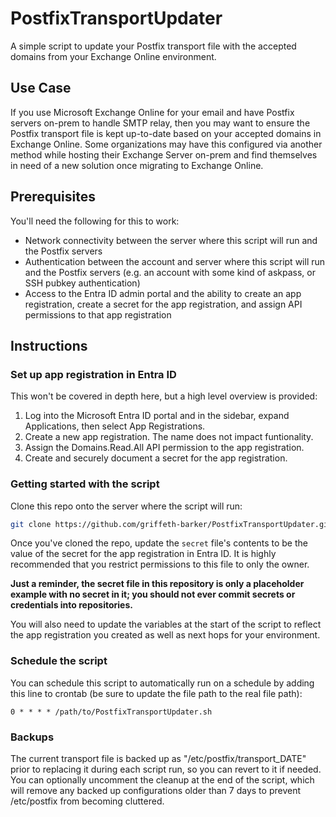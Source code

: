 # PostfixTransportUpdater
A simple script to update your Postfix transport file with the accepted domains from your Exchange Online environment.

## Use Case
If you use Microsoft Exchange Online for your email and have Postfix servers on-prem to handle SMTP relay, then you may want to ensure the Postfix transport file is kept up-to-date based on your accepted domains in Exchange Online. Some organizations may have this configured via another method while hosting their Exchange Server on-prem and find themselves in need of a new solution once migrating to Exchange Online.

## Prerequisites
You'll need the following for this to work:  
  - Network connectivity between the server where this script will run and the Postfix servers
  - Authentication between the account and server where this script will run and the Postfix servers (e.g. an account with some kind of askpass, or SSH pubkey authentication)
  - Access to the Entra ID admin portal and the ability to create an app registration, create a secret for the app registration, and assign API permissions to that app registration

## Instructions
### Set up app registration in Entra ID  
This won't be covered in depth here, but a high level overview is provided:
  1. Log into the Microsoft Entra ID portal and in the sidebar, expand Applications, then select App Registrations.  
  2. Create a new app registration. The name does not impact funtionality.
  3. Assign the Domains.Read.All API permission to the app registration.
  4. Create and securely document a secret for the app registration.

### Getting started with the script
Clone this repo onto the server where the script will run:  
```bash
git clone https://github.com/griffeth-barker/PostfixTransportUpdater.git
```

Once you've cloned the repo, update the `secret` file's contents to be the value of the secret for the app registration in Entra ID.
It is highly recommended that you restrict permissions to this file to only the owner.

**Just a reminder, the secret file in this repository is only a placeholder example with no secret in it; you should not ever commit secrets or credentials into repositories.**

You will also need to update the variables at the start of the script to reflect the app registration you created as well as next hops for your environment.

### Schedule the script
You can schedule this script to automatically run on a schedule by adding this line to crontab (be sure to update the file path to the real file path):
```
0 * * * * /path/to/PostfixTransportUpdater.sh
```

### Backups
The current transport file is backed up as "/etc/postfix/transport_DATE" prior to replacing it during each script run, so you can revert to it if needed.
You can optionally uncomment the cleanup at the end of the script, which will remove any backed up configurations older than 7 days to prevent /etc/postfix from becoming cluttered.
